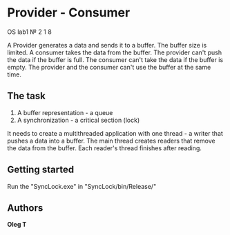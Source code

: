 # Provider - Consumer
OS lab1 № 2 1 8

A Provider generates a data and sends it to a buffer. 
The buffer size is limited. A consumer takes the data from the buffer.
The provider can't push the data if the buffer is full.
The consumer can't take the data if the buffer is empty.
The provider and the consumer can't use the buffer at the same time.

## The task
1. A buffer representation - a queue
2. A synchronization - a critical section (lock)

It needs to create a multithreaded application with one thread - a writer that pushes a data into a buffer.
The main thread creates readers that remove the data from the buffer. Each reader's thread finishes after reading.

## Getting started
Run the "SyncLock.exe" in "SyncLock/bin/Release/"

## Authors
**Oleg T**

